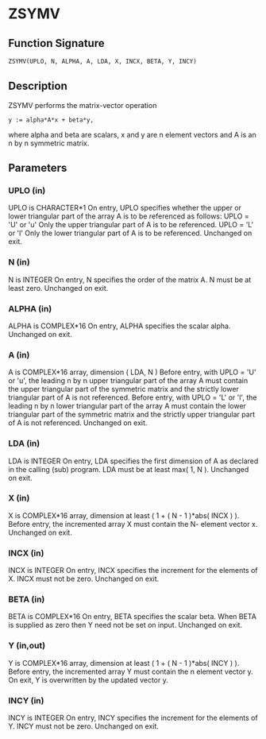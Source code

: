 # ZSYMV

## Function Signature

```fortran
ZSYMV(UPLO, N, ALPHA, A, LDA, X, INCX, BETA, Y, INCY)
```

## Description


 ZSYMV  performs the matrix-vector  operation

    y := alpha*A*x + beta*y,

 where alpha and beta are scalars, x and y are n element vectors and
 A is an n by n symmetric matrix.

## Parameters

### UPLO (in)

UPLO is CHARACTER*1 On entry, UPLO specifies whether the upper or lower triangular part of the array A is to be referenced as follows: UPLO = 'U' or 'u' Only the upper triangular part of A is to be referenced. UPLO = 'L' or 'l' Only the lower triangular part of A is to be referenced. Unchanged on exit.

### N (in)

N is INTEGER On entry, N specifies the order of the matrix A. N must be at least zero. Unchanged on exit.

### ALPHA (in)

ALPHA is COMPLEX*16 On entry, ALPHA specifies the scalar alpha. Unchanged on exit.

### A (in)

A is COMPLEX*16 array, dimension ( LDA, N ) Before entry, with UPLO = 'U' or 'u', the leading n by n upper triangular part of the array A must contain the upper triangular part of the symmetric matrix and the strictly lower triangular part of A is not referenced. Before entry, with UPLO = 'L' or 'l', the leading n by n lower triangular part of the array A must contain the lower triangular part of the symmetric matrix and the strictly upper triangular part of A is not referenced. Unchanged on exit.

### LDA (in)

LDA is INTEGER On entry, LDA specifies the first dimension of A as declared in the calling (sub) program. LDA must be at least max( 1, N ). Unchanged on exit.

### X (in)

X is COMPLEX*16 array, dimension at least ( 1 + ( N - 1 )*abs( INCX ) ). Before entry, the incremented array X must contain the N- element vector x. Unchanged on exit.

### INCX (in)

INCX is INTEGER On entry, INCX specifies the increment for the elements of X. INCX must not be zero. Unchanged on exit.

### BETA (in)

BETA is COMPLEX*16 On entry, BETA specifies the scalar beta. When BETA is supplied as zero then Y need not be set on input. Unchanged on exit.

### Y (in,out)

Y is COMPLEX*16 array, dimension at least ( 1 + ( N - 1 )*abs( INCY ) ). Before entry, the incremented array Y must contain the n element vector y. On exit, Y is overwritten by the updated vector y.

### INCY (in)

INCY is INTEGER On entry, INCY specifies the increment for the elements of Y. INCY must not be zero. Unchanged on exit.


